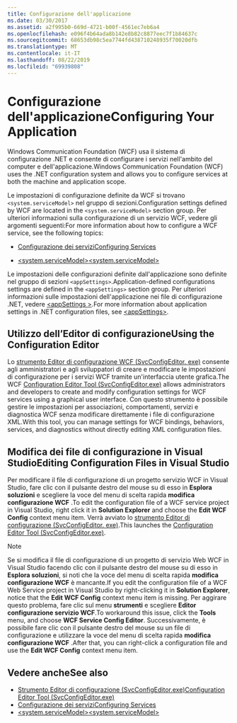 ```yaml
---
title: Configurazione dell'applicazione
ms.date: 03/30/2017
ms.assetid: a2f995b0-669d-4721-b00f-4561ec7eb6a4
ms.openlocfilehash: e096f4b64ada8b142e8b82c8877eec7f1b84637c
ms.sourcegitcommit: 68653db98c5ea7744fd438710248935f70020dfb
ms.translationtype: MT
ms.contentlocale: it-IT
ms.lasthandoff: 08/22/2019
ms.locfileid: "69939808"
---
```

# <a name="configuring-your-application"></a><span data-ttu-id="fa0ef-102">Configurazione dell'applicazione</span><span class="sxs-lookup"><span data-stu-id="fa0ef-102">Configuring Your Application</span></span>
<span data-ttu-id="fa0ef-103">Windows Communication Foundation (WCF) usa il sistema di configurazione .NET e consente di configurare i servizi nell'ambito del computer e dell'applicazione.</span><span class="sxs-lookup"><span data-stu-id="fa0ef-103">Windows Communication Foundation (WCF) uses the .NET configuration system and allows you to configure services at both the machine and application scope.</span></span>  
  
 <span data-ttu-id="fa0ef-104">Le impostazioni di configurazione definite da WCF si trovano `<system.serviceModel>` nel gruppo di sezioni.</span><span class="sxs-lookup"><span data-stu-id="fa0ef-104">Configuration settings defined by WCF are located in the `<system.serviceModel>` section group.</span></span> <span data-ttu-id="fa0ef-105">Per ulteriori informazioni sulla configurazione di un servizio WCF, vedere gli argomenti seguenti:</span><span class="sxs-lookup"><span data-stu-id="fa0ef-105">For more information about how to configure a WCF service, see the following topics:</span></span>  
  
- [<span data-ttu-id="fa0ef-106">Configurazione dei servizi</span><span class="sxs-lookup"><span data-stu-id="fa0ef-106">Configuring Services</span></span>](../../../../docs/framework/wcf/configuring-services.md)  
  
- [<span data-ttu-id="fa0ef-107">\<system.serviceModel></span><span class="sxs-lookup"><span data-stu-id="fa0ef-107">\<system.serviceModel></span></span>](../../../../docs/framework/configure-apps/file-schema/wcf/system-servicemodel.md)  
  
 <span data-ttu-id="fa0ef-108">Le impostazioni delle configurazioni definite dall'applicazione sono definite nel gruppo di sezioni `<appSettings>`.</span><span class="sxs-lookup"><span data-stu-id="fa0ef-108">Application-defined configurations settings are defined in the `<appSettings>` section group.</span></span> <span data-ttu-id="fa0ef-109">Per ulteriori informazioni sulle impostazioni dell'applicazione nei file di configurazione .NET, vedere [ \<appSettings >](https://go.microsoft.com/fwlink/?LinkId=95159).</span><span class="sxs-lookup"><span data-stu-id="fa0ef-109">For more information about application settings in .NET configuration files, see [\<appSettings>](https://go.microsoft.com/fwlink/?LinkId=95159).</span></span>  
  
## <a name="using-the-configuration-editor"></a><span data-ttu-id="fa0ef-110">Utilizzo dell’Editor di configurazione</span><span class="sxs-lookup"><span data-stu-id="fa0ef-110">Using the Configuration Editor</span></span>  
 <span data-ttu-id="fa0ef-111">Lo [strumento Editor di configurazione WCF (SvcConfigEditor. exe)](../../../../docs/framework/wcf/configuration-editor-tool-svcconfigeditor-exe.md) consente agli amministratori e agli sviluppatori di creare e modificare le impostazioni di configurazione per i servizi WCF tramite un'interfaccia utente grafica.</span><span class="sxs-lookup"><span data-stu-id="fa0ef-111">The WCF [Configuration Editor Tool (SvcConfigEditor.exe)](../../../../docs/framework/wcf/configuration-editor-tool-svcconfigeditor-exe.md) allows administrators and developers to create and modify configuration settings for WCF services using a graphical user interface.</span></span> <span data-ttu-id="fa0ef-112">Con questo strumento è possibile gestire le impostazioni per associazioni, comportamenti, servizi e diagnostica WCF senza modificare direttamente i file di configurazione XML.</span><span class="sxs-lookup"><span data-stu-id="fa0ef-112">With this tool, you can manage settings for WCF bindings, behaviors, services, and diagnostics without directly editing XML configuration files.</span></span>  
  
## <a name="editing-configuration-files-in-visual-studio"></a><span data-ttu-id="fa0ef-113">Modifica dei file di configurazione in Visual Studio</span><span class="sxs-lookup"><span data-stu-id="fa0ef-113">Editing Configuration Files in Visual Studio</span></span>  
 <span data-ttu-id="fa0ef-114">Per modificare il file di configurazione di un progetto servizio WCF in Visual Studio, fare clic con il pulsante destro del mouse su di esso in **Esplora soluzioni** e scegliere la voce del menu di scelta rapida **modifica configurazione WCF** .</span><span class="sxs-lookup"><span data-stu-id="fa0ef-114">To edit the configuration file of a WCF service project in Visual Studio, right click it in **Solution Explorer** and choose the **Edit WCF Config** context menu item.</span></span> <span data-ttu-id="fa0ef-115">Verrà avviato lo [strumento Editor di configurazione (SvcConfigEditor. exe)](../../../../docs/framework/wcf/configuration-editor-tool-svcconfigeditor-exe.md).</span><span class="sxs-lookup"><span data-stu-id="fa0ef-115">This launches the [Configuration Editor Tool (SvcConfigEditor.exe)](../../../../docs/framework/wcf/configuration-editor-tool-svcconfigeditor-exe.md).</span></span>  
  
> [!NOTE]
> <span data-ttu-id="fa0ef-116">Se si modifica il file di configurazione di un progetto di servizio Web WCF in Visual Studio facendo clic con il pulsante destro del mouse su di esso in **Esplora soluzioni**, si noti che la voce del menu di scelta rapida **modifica configurazione WCF** è mancante.</span><span class="sxs-lookup"><span data-stu-id="fa0ef-116">If you edit the configuration file of a WCF Web Service project in Visual Studio by right-clicking it in **Solution Explorer**, notice that the **Edit WCF Config** context menu item is missing.</span></span> <span data-ttu-id="fa0ef-117">Per aggirare questo problema, fare clic sul menu **strumenti** e scegliere **Editor configurazione servizio WCF**.</span><span class="sxs-lookup"><span data-stu-id="fa0ef-117">To workaround this issue, click the **Tools** menu, and choose **WCF Service Config Editor**.</span></span> <span data-ttu-id="fa0ef-118">Successivamente, è possibile fare clic con il pulsante destro del mouse su un file di configurazione e utilizzare la voce del menu di scelta rapida **modifica configurazione WCF** .</span><span class="sxs-lookup"><span data-stu-id="fa0ef-118">After that, you can right-click a configuration file and use the **Edit WCF Config** context menu item.</span></span>  
  
## <a name="see-also"></a><span data-ttu-id="fa0ef-119">Vedere anche</span><span class="sxs-lookup"><span data-stu-id="fa0ef-119">See also</span></span>

- [<span data-ttu-id="fa0ef-120">Strumento Editor di configurazione (SvcConfigEditor.exe)</span><span class="sxs-lookup"><span data-stu-id="fa0ef-120">Configuration Editor Tool (SvcConfigEditor.exe)</span></span>](../../../../docs/framework/wcf/configuration-editor-tool-svcconfigeditor-exe.md)
- [<span data-ttu-id="fa0ef-121">Configurazione dei servizi</span><span class="sxs-lookup"><span data-stu-id="fa0ef-121">Configuring Services</span></span>](../../../../docs/framework/wcf/configuring-services.md)
- [<span data-ttu-id="fa0ef-122">\<system.serviceModel></span><span class="sxs-lookup"><span data-stu-id="fa0ef-122">\<system.serviceModel></span></span>](../../../../docs/framework/configure-apps/file-schema/wcf/system-servicemodel.md)
